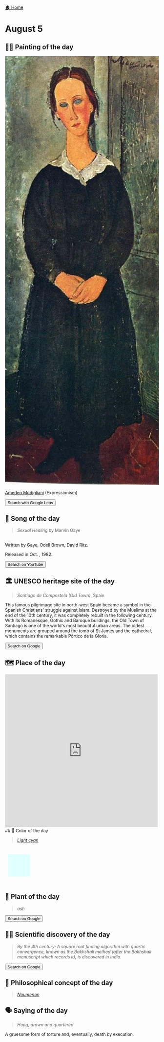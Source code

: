 
[🏠 Home](../../index.md)

# August 5

## 🧑‍🎨 Painting of the day

<img width="600" src="../img/Amedeo_Modigliani_1.jpg">

[Amedeo Modigliani](http://en.wikipedia.org/wiki/Amedeo_Modigliani) (Expressionism)

<button class="btn btn-success"
onclick=" window.open('https://lens.google.com/uploadbyurl?url=https://iretes.github.io/one-a-day/data/img/Amedeo_Modigliani_1.jpg','_blank')">
Search with Google Lens
</button>

## 🎼 Song of the day

> *Sexual Healing*
by Marvin Gaye

<br />Written by Gaye, Odell Brown, David Ritz.

Released in Oct. , 1982.

<button class="btn btn-success"
onclick=" window.open('http://www.youtube.com/search?q=Sexual Healing by Marvin Gaye','_blank')">
Search on YouTube
</button>

## 🏛️ UNESCO heritage site of the day

> *Santiago de Compostela (Old Town)*, Spain

<p>This famous pilgrimage site in north-west Spain became a symbol in the Spanish Christians' struggle against Islam. Destroyed by the Muslims at the end of the 10th century, it was completely rebuilt in the following century. With its Romanesque, Gothic and Baroque buildings, the Old Town of Santiago is one of the world's most beautiful urban areas. The oldest monuments are grouped around the tomb of St James and the cathedral, which contains the remarkable P&oacute;rtico de la Gloria.</p>

<button class="btn btn-success"
onclick=" window.open('http://www.google.com/search?q=Santiago de Compostela (Old Town)','_blank')">
Search on Google
</button>

## 🗺️ Place of the day

<iframe
src="https://www.mapcrunch.com"
name="mapcrunch"
width="500"
height="500"
allowTransparency="true"
scrolling="no"
frameborder="0"
>
</iframe>
## 🎨 Color of the day

> *[Light cyan](https://en.wikipedia.org/wiki/Shades_of_cyan#Light_cyan)*

<div style="color:#E0FFFF; font-size: 100px;">&#9632;</div>

## 🌿 Plant of the day

> *ash*

<button class="btn btn-success"
onclick=" window.open('http://www.google.com/search?q=ash','_blank')">
Search on Google
</button>

## 🧑‍🔬 Scientific discovery of the day

> *By the 4th century: A square root finding algorithm with quartic convergence, known as the Bakhshali method (after the Bakhshali manuscript which records it), is discovered in India.*

<button class="btn btn-success"
onclick=" window.open('http://www.google.com/search?q=By the 4th century: A square root finding algorithm with quartic convergence, known as the Bakhshali method (after the Bakhshali manuscript which records it), is discovered in India.','_blank')"> 
Search on Google
</button>

## 💭 Philosophical concept of the day

> *[Noumenon](https://en.wikipedia.org/wiki/Noumenon)*

## 🗣️ Saying of the day

> *Hung, drawn and quartered*

A gruesome form of torture and, eventually, death by execution.
